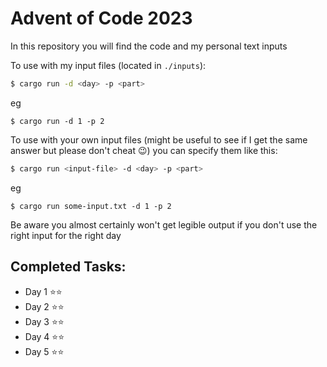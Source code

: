 Advent of Code 2023
===================


In this repository you will find the code and my personal text inputs

To use with my input files (located in `./inputs`):

```sh
$ cargo run -d <day> -p <part>
```
eg
```
$ cargo run -d 1 -p 2
```

To use with your own input files (might be useful to see if I get the same answer but please don't cheat 😉) you can
specify them like this:

```sh
$ cargo run <input-file> -d <day> -p <part>
```
eg
```
$ cargo run some-input.txt -d 1 -p 2
```

Be aware you almost certainly won't get legible output if you don't use the right input for the right day

Completed Tasks:
----------------

- Day 1 ⭐️⭐️
- Day 2 ⭐️⭐️
- Day 3 ⭐️⭐
- Day 4 ⭐️⭐
- Day 5 ⭐️⭐️

